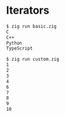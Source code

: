 # Iterators

```bash
$ zig run basic.zig
C
C++
Python
TypeScript
```

```bash
$ zig run custom.zig
1
2
3
4
6
7
8
9
10
```
